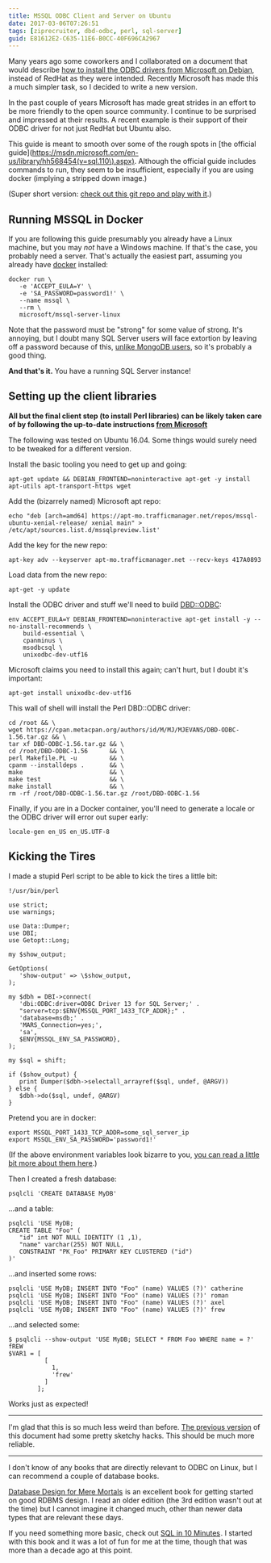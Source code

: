 ```yaml
---
title: MSSQL ODBC Client and Server on Ubuntu
date: 2017-03-06T07:26:51
tags: [ziprecruiter, dbd-odbc, perl, sql-server]
guid: E81612E2-C635-11E6-B0CC-40F696CA2967
---
```

Many years ago some coworkers and I collaborated on a document that would
describe [how to install the ODBC drivers from Microsoft on
Debian](/posts/install-and-configure-the-ms-odbc-driver-on-debian/), instead of
RedHat as they were intended.  Recently Microsoft has made this a much simpler
task, so I decided to write a new version.

<!--more-->

In the past couple of years Microsoft has made great strides in an effort to be
more friendly to the open source community.  I continue to be surprised and
impressed at their results.  A recent example is their support of their ODBC
driver for not just RedHat but Ubuntu also.

This guide is meant to smooth over some of the rough spots in [the official
guide](https://msdn.microsoft.com/en-us/library/hh568454(v=sql.110\).aspx).
Although the official guide includes commands to run, they seem to be
insufficient, especially if you are using docker (implying a stripped down
image.)

(Super short version: [check out this git repo and play with
it](https://github.com/frioux/mssql-docker-demo).)

## Running MSSQL in Docker

If you are following this guide presumably you already have a Linux machine, but
you may *not* have a Windows machine.  If that's the case, you probably need a
server.  That's actually the easiest part, assuming you already have
[docker](https://www.docker.com/#/developers) installed:

```
docker run \
   -e 'ACCEPT_EULA=Y' \
   -e 'SA_PASSWORD=password1!' \
   --name mssql \
   --rm \
   microsoft/mssql-server-linux
```

Note that the password must be "strong" for some value of strong.  It's
annoying, but I doubt many SQL Server users will face extortion by leaving off a
password because of this, [unlike MongoDB
users](https://securityintelligence.com/news/mongodb-databases-may-be-exposed-by-security-misconfigurations/),
so it's probably a good thing.

**And that's it.** You have a running SQL Server instance!

## Setting up the client libraries

**All but the final client step (to install Perl libraries) can be likely
taken care of by following the up-to-date instructions [from
Microsoft][official]**

The following was tested on Ubuntu 16.04.  Some things would surely need to be
tweaked for a different version.

Install the basic tooling you need to get up and going:

```
apt-get update && DEBIAN_FRONTEND=noninteractive apt-get -y install apt-utils apt-transport-https wget
```

Add the (bizarrely named) Microsoft apt repo:

```
echo "deb [arch=amd64] https://apt-mo.trafficmanager.net/repos/mssql-ubuntu-xenial-release/ xenial main" > /etc/apt/sources.list.d/mssqlpreview.list'
```

Add the key for the new repo:

```
apt-key adv --keyserver apt-mo.trafficmanager.net --recv-keys 417A0893
```

Load data from the new repo:

```
apt-get -y update
```

Install the ODBC driver and stuff we'll need to build
[DBD::ODBC](https://metacpan.org/pod/DBD::ODBC):

```
env ACCEPT_EULA=Y DEBIAN_FRONTEND=noninteractive apt-get install -y --no-install-recommends \
    build-essential \
    cpanminus \
    msodbcsql \
    unixodbc-dev-utf16
```

Microsoft claims you need to install this again; can't hurt, but I doubt it's
important:

```
apt-get install unixodbc-dev-utf16
```

This wall of shell will install the Perl DBD::ODBC driver:

```
cd /root && \
wget https://cpan.metacpan.org/authors/id/M/MJ/MJEVANS/DBD-ODBC-1.56.tar.gz && \
tar xf DBD-ODBC-1.56.tar.gz && \
cd /root/DBD-ODBC-1.56      && \
perl Makefile.PL -u         && \
cpanm --installdeps .       && \
make                        && \
make test                   && \
make install                && \
rm -rf /root/DBD-ODBC-1.56.tar.gz /root/DBD-ODBC-1.56
```

Finally, if you are in a Docker container, you'll need to generate a locale or
the ODBC driver will error out super early:

```
locale-gen en_US en_US.UTF-8
```

## Kicking the Tires

I made a stupid Perl script to be able to kick the tires a little bit:

```
!/usr/bin/perl

use strict;
use warnings;

use Data::Dumper;
use DBI;
use Getopt::Long;

my $show_output;

GetOptions(
   'show-output' => \$show_output,
);

my $dbh = DBI->connect(
   'dbi:ODBC:driver=ODBC Driver 13 for SQL Server;' .
   "server=tcp:$ENV{MSSQL_PORT_1433_TCP_ADDR};" .
   'database=msdb;' .
   'MARS_Connection=yes;',
   'sa',
   $ENV{MSSQL_ENV_SA_PASSWORD},
);

my $sql = shift;

if ($show_output) {
   print Dumper($dbh->selectall_arrayref($sql, undef, @ARGV))
} else {
   $dbh->do($sql, undef, @ARGV)
}
```

Pretend you are in docker:

```
export MSSQL_PORT_1433_TCP_ADDR=some_sql_server_ip
export MSSQL_ENV_SA_PASSWORD='password1!'
```

(If the above environment variables look bizarre to you, [you can read a little
bit more about them
here](/posts/development-with-docker/#linking:f7a62ea51190adf89faf339a1c9f1da2).)

Then I created a fresh database:

```
psqlcli 'CREATE DATABASE MyDB'
```

...and a table:

```
psqlcli 'USE MyDB;
CREATE TABLE "Foo" (
   "id" int NOT NULL IDENTITY (1 ,1),
   "name" varchar(255) NOT NULL,
   CONSTRAINT "PK_Foo" PRIMARY KEY CLUSTERED ("id")
)'
```

...and inserted some rows:

```
psqlcli 'USE MyDB; INSERT INTO "Foo" (name) VALUES (?)' catherine
psqlcli 'USE MyDB; INSERT INTO "Foo" (name) VALUES (?)' roman
psqlcli 'USE MyDB; INSERT INTO "Foo" (name) VALUES (?)' axel
psqlcli 'USE MyDB; INSERT INTO "Foo" (name) VALUES (?)' frew
```

...and selected some:

```
$ psqlcli --show-output 'USE MyDB; SELECT * FROM Foo WHERE name = ?' fREW
$VAR1 = [
          [
            1,
            'frew'
          ]
        ];
```

Works just as expected!

---

I'm glad that this is so much less weird than before.  [The previous
version](/posts/install-and-configure-the-ms-odbc-driver-on-debian/)
of this document had some pretty sketchy hacks.  This should be much more
reliable.

[official]: https://docs.microsoft.com/en-us/sql/connect/odbc/linux-mac/installing-the-microsoft-odbc-driver-for-sql-server

---

I don't know of any books that are directly relevant to ODBC on Linux, but I can
recommend a couple of database books.

<a target="_blank" href="https://www.amazon.com/gp/product/0321884493/ref=as_li_tl?ie=UTF8&camp=1789&creative=9325&creativeASIN=0321884493&linkCode=as2&tag=afoolishmanif-20&linkId=9264185c3d13c7c67e237a963060f488">Database Design for Mere Mortals</a><img src="//ir-na.amazon-adsystem.com/e/ir?t=afoolishmanif-20&l=am2&o=1&a=0321884493" width="1" height="1" border="0" alt="" style="border:none !important; margin:0px !important;" />
is an excellent book for getting started on good RDBMS design.  I read an
older edition (the 3rd edition wasn't out at the time) but I cannot imagine it
changed much, other than newer data types that are relevant these days.

If you need something more basic, check out
<a target="_blank" href="https://www.amazon.com/gp/product/0672336073/ref=as_li_tl?ie=UTF8&camp=1789&creative=9325&creativeASIN=0672336073&linkCode=as2&tag=afoolishmanif-20&linkId=b1c9ef8b26a8eb1cc86ed4ba8ae42237">SQL in 10 Minutes</a><img src="//ir-na.amazon-adsystem.com/e/ir?t=afoolishmanif-20&l=am2&o=1&a=0672336073" width="1" height="1" border="0" alt="" style="border:none !important; margin:0px !important;" />.
I started with this book and it was a lot of fun for me at the time, though that
was more than a decade ago at this point.
